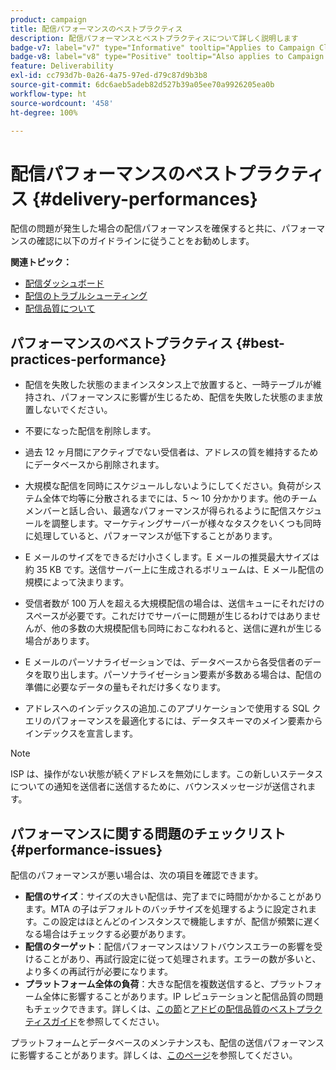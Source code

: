 ```yaml
---
product: campaign
title: 配信パフォーマンスのベストプラクティス
description: 配信パフォーマンスとベストプラクティスについて詳しく説明します
badge-v7: label="v7" type="Informative" tooltip="Applies to Campaign Classic v7"
badge-v8: label="v8" type="Positive" tooltip="Also applies to Campaign v8"
feature: Deliverability
exl-id: cc793d7b-0a26-4a75-97ed-d79c87d9b3b8
source-git-commit: 6dc6aeb5adeb82d527b39a05ee70a9926205ea0b
workflow-type: ht
source-wordcount: '458'
ht-degree: 100%

---
```


# 配信パフォーマンスのベストプラクティス {#delivery-performances}



配信の問題が発生した場合の配信パフォーマンスを確保すると共に、パフォーマンスの確認に以下のガイドラインに従うことをお勧めします。

**関連トピック：**

* [配信ダッシュボード](delivery-dashboard.md)
* [配信のトラブルシューティング](delivery-troubleshooting.md)
* [配信品質について](about-deliverability.md)

## パフォーマンスのベストプラクティス {#best-practices-performance}

* 配信を失敗した状態のままインスタンス上で放置すると、一時テーブルが維持され、パフォーマンスに影響が生じるため、配信を失敗した状態のまま放置しないでください。

* 不要になった配信を削除します。

* 過去 12 ヶ月間にアクティブでない受信者は、アドレスの質を維持するためにデータベースから削除されます。

* 大規模な配信を同時にスケジュールしないようにしてください。負荷がシステム全体で均等に分散されるまでには、5 ～ 10 分かかります。他のチームメンバーと話し合い、最適なパフォーマンスが得られるように配信スケジュールを調整します。マーケティングサーバーが様々なタスクをいくつも同時に処理していると、パフォーマンスが低下することがあります。

* E メールのサイズをできるだけ小さくします。E メールの推奨最大サイズは約 35 KB です。送信サーバー上に生成されるボリュームは、E メール配信の規模によって決まります。

* 受信者数が 100 万人を超える大規模配信の場合は、送信キューにそれだけのスペースが必要です。これだけでサーバーに問題が生じるわけではありませんが、他の多数の大規模配信も同時におこなわれると、送信に遅れが生じる場合があります。

* E メールのパーソナライゼーションでは、データベースから各受信者のデータを取り出します。パーソナライゼーション要素が多数ある場合は、配信の準備に必要なデータの量もそれだけ多くなります。

* アドレスへのインデックスの追加.このアプリケーションで使用する SQL クエリのパフォーマンスを最適化するには、データスキーマのメイン要素からインデックスを宣言します。

>[!NOTE]
>
>ISP は、操作がない状態が続くアドレスを無効にします。この新しいステータスについての通知を送信者に送信するために、バウンスメッセージが送信されます。

## パフォーマンスに関する問題のチェックリスト {#performance-issues}

配信のパフォーマンスが悪い場合は、次の項目を確認できます。

* **配信のサイズ**：サイズの大きい配信は、完了までに時間がかかることがあります。MTA の子はデフォルトのバッチサイズを処理するように設定されます。この設定はほとんどのインスタンスで機能しますが、配信が頻繁に遅くなる場合はチェックする必要があります。
* **配信のターゲット**：配信パフォーマンスはソフトバウンスエラーの影響を受けることがあり、再試行設定に従って処理されます。エラーの数が多いと、より多くの再試行が必要になります。
* **プラットフォーム全体の負荷**：大きな配信を複数送信すると、プラットフォーム全体に影響することがあります。IP レピュテーションと配信品質の問題もチェックできます。詳しくは、[この節](about-deliverability.md)と[アドビの配信品質のベストプラクティスガイド](https://experienceleague.adobe.com/docs/deliverability-learn/deliverability-best-practice-guide/introduction.html?lang=ja)を参照してください。

プラットフォームとデータベースのメンテナンスも、配信の送信パフォーマンスに影響することがあります。詳しくは、[このページ](../../production/using/database-performances.md)を参照してください。
